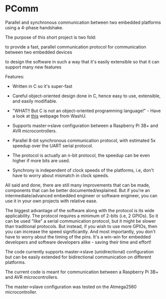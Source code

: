# PComm
Parallel and synchronous communication between two embedded platforms using a 4-phase handshake.

The purpose of this short project is two fold:

to provide a fast, parallel communication protocol for communication between two embedded devices

to design the software in such a way that it's easily extensible so that it can support many new features

Features:
* Written in C so it's super-fast
	
* Careful object-oriented design done in C, hence easy to use, extensible, and easily modifiable.

* "WHAT!! But C is not an object-oriented programming language!" - Have a look at [this](http://faculty.washington.edu/gmobus/Academics/TCES202/Moodle/OO-ProgrammingInC.html) webpage from WashU.

* Supports master->slave configuration between a Raspberry Pi 3B+ and AVR microcontrollers.

* Parallel 8-bit synchronous communication protocol, with estimated 5x speedup over the UART serial protocol.

* The protocol is actually an n-bit protocol, the speedup can be even higher if more bits are used.

* Synchrony is independent of clock speeds of the platforms, i.e, don't have to worry about mismatch in clock speeds.



All said and done, there are still many improvements that can be made, components that can be better documented/explained. But if you're an intermediate/advanced embedded engineer or software engineer, you can use it in your own projects with relative ease.


The biggest advantage of the software along with the protocol is its wide applicability. The protocol requires a minimum of 2-bits (i.e, 2 GPIOs). So it can be used "like" a serial communication protocol, but it might be slower than traditional protocols. But instead, if you wish to use more GPIOs, then you can increase the speed significantly. And most importantly, you don't have to worry about the timing of the pins. It's a win-win for embedded developers and software developers alike - saving their time and effort!

The code currently supports master->slave (unidirectional) configuration but can be easily extended for bidirectional communication on different platforms.

The current code is meant for communication between a Raspberry Pi 3B+ and AVR microcontrollers.

The master->slave configuration was tested on the Atmega2560 microcontroller.

